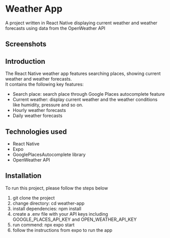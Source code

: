# Weather App
A project written in React Native displaying current weather and weather forecasts using data from the OpenWeather API
## Screenshots
## Introduction
The React Native weather app features searching places, showing current weather and weather forecasts.  
It contains the following key features:
- Search place: search place through Google Places autocomplete feature
- Current weather: display current weather and the weather conditions like humidity, pressure and so on.
- Hourly weather forecasts
- Daily weather forecasts
## Technologies used
- React Native
- Expo
- GooglePlacesAutocomplete library
- OpenWeather API
## Installation
To run this project, please follow the steps below
1. git clone the project
2. change directory: cd weather-app
3. install dependencies: npm install
4. create a .env file with your API keys including GOOGLE_PLACES_API_KEY and OPEN_WEATHER_API_KEY
5. run commend: npx expo start
6. follow the instructions from expo to run the app
